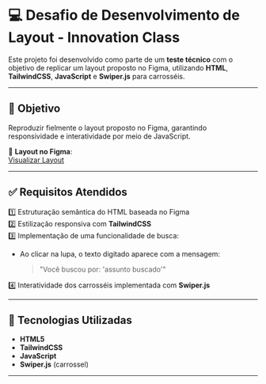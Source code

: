 # 💻 Desafio de Desenvolvimento de Layout - Innovation Class

Este projeto foi desenvolvido como parte de um **teste técnico** com o objetivo de replicar um layout proposto no Figma, utilizando **HTML**, **TailwindCSS**, **JavaScript** e **Swiper.js** para carrosséis.

---

## 📝 Objetivo

Reproduzir fielmente o layout proposto no Figma, garantindo responsividade e interatividade por meio de JavaScript.

🔗 **Layout no Figma**:  
[Visualizar Layout](https://www.figma.com/proto/DqtFxC6312M32mLt8FpJjq/innovation-class?page-id=13%3A673&node-id=13-920&viewport=346%2C140%2C0.11&t=HyGGDSs83f1vbqMJ-1&scaling=scale-down&content-scaling=fixed)

---

## ✅ Requisitos Atendidos

1️⃣ Estruturação semântica do HTML baseada no Figma  
2️⃣ Estilização responsiva com **TailwindCSS**  
3️⃣ Implementação de uma funcionalidade de busca:  
- Ao clicar na lupa, o texto digitado aparece com a mensagem:
  > "Você buscou por: 'assunto buscado'"

4️⃣ Interatividade dos carrosséis implementada com **Swiper.js**

---

## 🚀 Tecnologias Utilizadas

- **HTML5**
- **TailwindCSS**
- **JavaScript**
- **Swiper.js** (carrossel)

---
